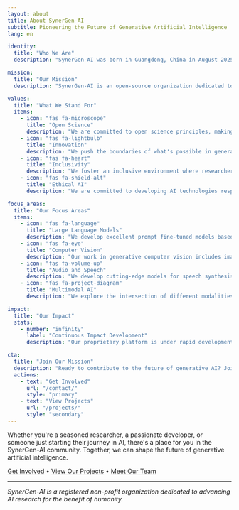```yaml
---
layout: about
title: About SynerGen-AI
subtitle: Pioneering the Future of Generative Artificial Intelligence
lang: en

identity:
  title: "Who We Are"
  description: "SynerGen-AI was born in Guangdong, China in August 2025, founded by the Zhixing AI team, a university student entrepreneurship team from Guangdong universities. We are a group of students who love AI and generative art, including CS students and those passionate about AI-generated art. Beyond technology and passion, we advocate for open-source spirit and hope to contribute to the development of AI generation technology. Currently, we are focusing on developing the full-process video generation platform 'EasytoCreate', with the goal of enabling everyone to easily create high-quality video content."

mission:
  title: "Our Mission"
  description: "SynerGen-AI is an open-source organization dedicated to advancing the field of generative artificial intelligence through collaborative research, innovative tool development, and community building. We believe that the future of AI should be open, accessible, and beneficial to all."

values:
  title: "What We Stand For"
  items:
    - icon: "fas fa-microscope"
      title: "Open Science"
      description: "We are committed to open science principles, making our research, code, and data freely available to the global community. We believe that transparency and collaboration accelerate scientific progress."
    - icon: "fas fa-lightbulb"
      title: "Innovation"
      description: "We push the boundaries of what's possible in generative AI, exploring novel architectures, training methodologies, and applications that can transform industries and improve lives."
    - icon: "fas fa-heart"
      title: "Inclusivity"
      description: "We foster an inclusive environment where researchers and developers from all backgrounds can contribute to and benefit from advances in generative AI."
    - icon: "fas fa-shield-alt"
      title: "Ethical AI"
      description: "We are committed to developing AI technologies responsibly, considering their societal impact and working to mitigate potential risks."

focus_areas:
  title: "Our Focus Areas"
  items:
    - icon: "fas fa-language"
      title: "Large Language Models"
      description: "We develop excellent prompt fine-tuned models based on existing general large models through our proprietary datasets, using fine-tuning techniques to endow large models with specialized prompt-assisted generation capabilities."
    - icon: "fas fa-eye"
      title: "Computer Vision"
      description: "Our work in generative computer vision includes image synthesis, style transfer, and video generation."
    - icon: "fas fa-volume-up"
      title: "Audio and Speech"
      description: "We develop cutting-edge models for speech synthesis, music generation, and audio processing."
    - icon: "fas fa-project-diagram"
      title: "Multimodal AI"
      description: "We explore the intersection of different modalities, creating AI systems that can understand and generate content across text, images, audio, and video."

impact:
  title: "Our Impact"
  stats:
    - number: "infinity"
      label: "Continuous Impact Development"
      description: "Our proprietary platform is under rapid development, and our goal is to enable everyone to easily create high-quality video content."

cta:
  title: "Join Our Mission"
  description: "Ready to contribute to the future of generative AI? Join our community of researchers, developers, and innovators."
  actions:
    - text: "Get Involved"
      url: "/contact/"
      style: "primary"
    - text: "View Projects"
      url: "/projects/"
      style: "secondary"
---
```


Whether you're a seasoned researcher, a passionate developer, or someone just starting their journey in AI, there's a place for you in the SynerGen-AI community. Together, we can shape the future of generative artificial intelligence.

[Get Involved](/contact/) • [View Our Projects](/projects/) • [Meet Our Team](/people/)

---

*SynerGen-AI is a registered non-profit organization dedicated to advancing AI research for the benefit of humanity.*